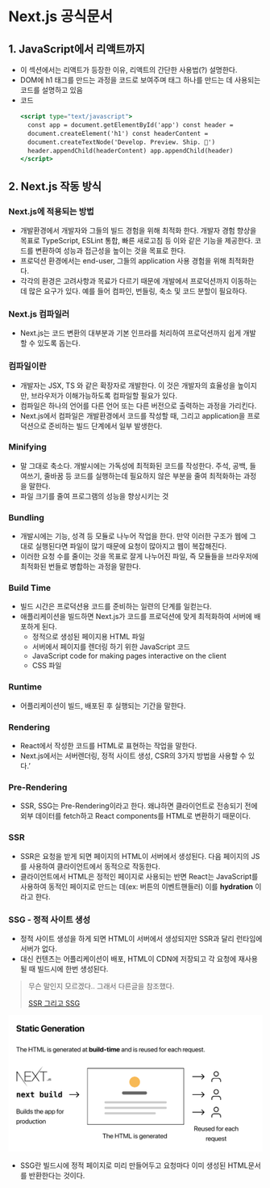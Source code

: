 # Next.js 공식문서

## 1. JavaScript에서 리액트까지

- 이 섹션에서는 리액트가 등장한 이유, 리액트의 간단한 사용법(?) 설명한다.
- DOM에 h1 태그를 만드는 과정을 코드로 보여주며 태그 하나를 만드는 데 사용되는 코드를 설명하고 있음
- 코드
  ```jsx
  <script type="text/javascript">
    const app = document.getElementById('app') const header =
    document.createElement('h1') const headerContent =
    document.createTextNode('Develop. Preview. Ship. 🚀')
    header.appendChild(headerContent) app.appendChild(header)
  </script>
  ```

## 2. Next.js 작동 방식

### Next.js에 적용되는 방법

- 개발환경에서 개발자와 그들의 빌드 경험을 위해 최적화 한다. 개발자 경험 향상을 목표로 TypeScript, ESLint 통합, 빠른 새로고침 등 이와 같은 기능을 제공한다. 코드를 변환하여 성능과 접근성을 높이는 것을 목표로 한다.
- 프로덕션 환경에서는 end-user, 그들의 application 사용 경험을 위해 최적화한다.
- 각각의 환경은 고려사항과 목료가 다르기 때문에 개발에서 프로덕션까지 이동하는데 많은 요구가 있다. 예를 들어 컴파인, 번들링, 축소 및 코드 분할이 필요하다.

### Next.js 컴파일러

- Next.js는 코드 변환의 대부분과 기본 인프라를 처리하여 프로덕션까지 쉽게 개발할 수 있도록 돕는다.

### 컴파일이란

- 개발자는 JSX, TS 와 같은 확장자로 개발한다. 이 것은 개발자의 효율성을 높이지만, 브라우저가 이해가능하도록 컴파일할 필요가 있다.
- 컴파일은 하나의 언어를 다른 언어 또는 다른 버전으로 출력하는 과정을 가리킨다.
- Next.js에서 컴파일은 개발환경에서 코드를 작성할 때, 그리고 application을 프로덕션으로 준비하는 빌드 단계에서 일부 발생한다.

### Minifying

- 말 그대로 축소다. 개발시에는 가독성에 최적화된 코드를 작성한다. 주석, 공백, 들여쓰기, 줄바꿈 등 코드를 실행하는데 필요하지 않은 부분을 줄여 최적화하는 과정을 말한다.
- 파일 크기를 줄여 프로그램의 성능을 향상시키는 것

### Bundling

- 개발시에는 기능, 성격 등 모듈로 나누어 작업을 한다. 만약 이러한 구조가 웹에 그대로 실행된다면 파일이 많기 때문에 요청이 많아지고 웹이 복잡해진다.
- 이러한 요청 수를 줄이는 것을 목표로 잘게 나누어진 파일, 즉 모듈들을 브라우저에 최적화된 번들로 병합하는 과정을 말한다.

### Build Time

- 빌드 시간은 프로덕션용 코드를 준비하는 일련의 단계를 일컫는다.
- 애플리케이션을 빌드하면 Next.js가 코드를 프로덕션에 맞게 최적화하여 서버에 배포하게 된다.
  - 정적으로 생성된 페이지용 HTML 파일
  - 서버에서 페이지를 렌더링 하기 위한 JavaScript 코드
  - JavaScript code for making pages interactive on the client
  - CSS 파일

### Runtime

- 어플리케이션이 빌드, 배포된 후 실행되는 기간을 말한다.

### Rendering

- React에서 작성한 코드를 HTML로 표현하는 작업을 말한다.
- Next.js에서는 서버렌더링, 정적 사이트 생성, CSR의 3가지 방법을 사용할 수 있다.’

### Pre-Rendering

- SSR, SSG는 Pre-Rendering이라고 한다. 왜냐하면 클라이언트로 전송되기 전에 외부 데이터를 fetch하고 React components를 HTML로 변환하기 때문이다.

### SSR

- SSR은 요청을 받게 되면 페이지의 HTML이 서버에서 생성된다. 다음 페이지의 JS를 사용하여 클라이언트에서 동적으로 작동한다.
- 클라이언트에서 HTML은 정적인 페이지로 사용되는 반면 React는 JavaScript를 사용하여 동적인 페이지로 만드는 데(ex: 버튼의 이벤트핸들러) 이를 **hydration** 이라고 한다.

### SSG - 정적 사이트 생성

- 정적 사이트 생성을 하게 되면 HTML이 서버에서 생성되지만 SSR과 달리 런타임에 서버가 없다.
- 대신 컨텐츠는 어플리케이션이 배포, HTML이 CDN에 저장되고 각 요청에 재사용될 때 빌드시에 한번 생성된다.

> 무슨 말인지 모르겠다.. 그래서 다른글을 참조했다.
>
> [SSR 그리고 SSG](https://velog.io/@longroadhome/FE-SSRServer-Side-Rendering-%EA%B7%B8%EB%A6%AC%EA%B3%A0-SSGStatic-Site-Generation-feat.-NEXT%EB%A5%BC-%EC%A4%91%EC%8B%AC%EC%9C%BC%EB%A1%9C)

![ssg-image](img/../../JavaScript/img/ssg.png)

- SSG란 빌드시에 정적 페이지로 미리 만들어두고 요청마다 이미 생성된 HTML문서를 반환한다는 것이다.
